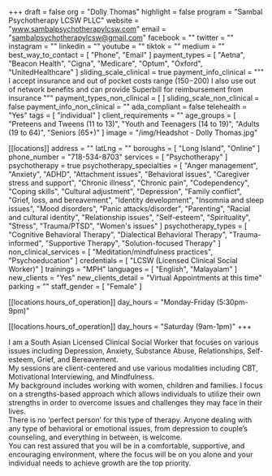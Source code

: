 +++
draft = false
org = "Dolly Thomas"
highlight = false
program = "Sambal Psychotherapy LCSW PLLC"
website = "www.sambalpsychotherapylcsw.com"
email = "sambalpsychotherapylcsw@gmail.com"
facebook = ""
twitter = ""
instagram = ""
linkedin = ""
youtube = ""
tiktok = ""
medium = ""
best_way_to_contact = [ "Phone", "Email" ]
payment_types = [
  "Aetna",
  "Beacon Health",
  "Cigna",
  "Medicare",
  "Optum",
  "Oxford",
  "UnitedHealthcare"
]
sliding_scale_clinical = true
payment_info_clinical = """
I accept insurance and out of pocket costs range ($150-$200)
I also use out of network benefits and can provide Superbill for reimbursement from insurance """
payment_types_non_clinical = [ ]
sliding_scale_non_clinical = false
payment_info_non_clinical = ""
ada_compliant = false
telehealth = "Yes"
tags = [ "individual" ]
client_requirements = ""
age_groups = [
  "Preteens and Tweens (11 to 13)",
  "Youth and Teenagers (14 to 19)",
  "Adults (19 to 64)",
  "Seniors (65+)"
]
image = "/img/Headshot - Dolly Thomas.jpg"

[[locations]]
address = ""
latLng = ""
boroughs = [ "Long Island", "Online" ]
phone_number = "718-534-8703"
services = [ "Psychotherapy" ]
psychotherapy = true
psychotherapy_specialties = [
  "Anger management",
  "Anxiety",
  "ADHD",
  "Attachment issues",
  "Behavioral issues",
  "Caregiver stress and support",
  "Chronic illness",
  "Chronic pain",
  "Codependency",
  "Coping skills",
  "Cultural adjustment",
  "Depression",
  "Family conflict",
  "Grief, loss, and bereavement",
  "Identity development",
  "Insomnia and sleep issues",
  "Mood disorders",
  "Panic attacks/disorder",
  "Parenting",
  "Racial and cultural identity",
  "Relationship issues",
  "Self-esteem",
  "Spirituality",
  "Stress",
  "Trauma/PTSD",
  "Women's issues"
]
psychotherapy_types = [
  "Cognitive Behavioral Therapy",
  "Dialectical Behavioral Therapy",
  "Trauma-informed",
  "Supportive Therapy",
  "Solution-focused Therapy"
]
non_clinical_services = [ "Meditation/mindfulness practices", "Psychoeducation" ]
credentials = [ "LCSW (Licensed Clinical Social Worker)" ]
trainings = "MPH"
languages = [ "English", "Malayalam" ]
new_clients = "Yes"
new_clients_detail = "Virtual Appointments at this time"
parking = ""
staff_gender = [ "Female" ]

  [[locations.hours_of_operation]]
  day_hours = "Monday-Friday (5:30pm-9pm)"

  [[locations.hours_of_operation]]
  day_hours = "Saturday (9am-1pm)"
+++


I am a South Asian Licensed Clinical Social Worker that focuses on various issues including Depression, Anxiety, Substance Abuse, Relationships, Self-esteem, Grief, and Bereavement. <br>
My sessions are client-centered and use various modalities including CBT, Motivational Interviewing, and Mindfulness. <br>
My background includes working with women, children and families. I focus on a strengths-based approach which allows individuals to utilize their own strengths in order to overcome issues and challenges they may face in their lives. <br>
There is no ‘perfect person’ for this type of therapy. Anyone dealing with any type of behavioral or emotional issues, from depression to couple’s counseling, and everything in between, is welcome. <br>
You can rest assured that you will be in a comfortable, supportive, and encouraging environment, where the focus will be on you alone and your individual needs to achieve growth are the top priority. <br>
